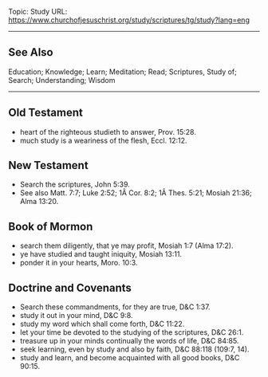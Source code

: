 Topic: Study
URL: https://www.churchofjesuschrist.org/study/scriptures/tg/study?lang=eng

---

## See Also

Education; Knowledge; Learn; Meditation; Read; Scriptures, Study of; Search; Understanding; Wisdom

---

## Old Testament

- heart of the righteous studieth to answer, Prov. 15:28.
- much study is a weariness of the flesh, Eccl. 12:12.

## New Testament

- Search the scriptures, John 5:39.
- See also Matt. 7:7; Luke 2:52; 1Â Cor. 8:2; 1Â Thes. 5:21; Mosiah 21:36; Alma 13:20.

## Book of Mormon

- search them diligently, that ye may profit, Mosiah 1:7 (Alma 17:2).
- ye have studied and taught iniquity, Mosiah 13:11.
- ponder it in your hearts, Moro. 10:3.

## Doctrine and Covenants

- Search these commandments, for they are true, D&C 1:37.
- study it out in your mind, D&C 9:8.
- study my word which shall come forth, D&C 11:22.
- let your time be devoted to the studying of the scriptures, D&C 26:1.
- treasure up in your minds continually the words of life, D&C 84:85.
- seek learning, even by study and also by faith, D&C 88:118 (109:7, 14).
- study and learn, and become acquainted with all good books, D&C 90:15.

